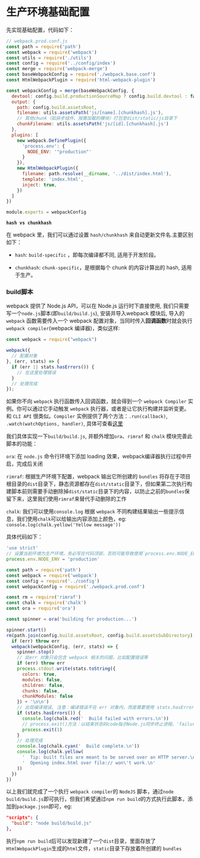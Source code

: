 生产环境基础配置
=====

先实现基础配置，代码如下：

``` js
// webpack.prod.conf.js
const path = require('path')
const webpack = require('webpack')
const utils = require('./utils')
const config = require('../config/index')
const merge = require('webpack-merge')
const baseWebpackConfig = require('./webpack.base.conf')
const HtmlWebpackPlugin = require('html-webpack-plugin')

const webpackConfig = merge(baseWebpackConfig, {
  devtool: config.build.productionSourceMap ? config.build.devtool : false,
  output: {
    path: config.build.assetsRoot,
    filename: utils.assetsPath('js/[name].[chunkhash].js'),
    // 其他chunk（如异步组件、按需加载的模块）打包至dist/static/js目录下
    chunkFilename: utils.assetsPath('js/[id].[chunkhash].js')
  },
  plugins: [
    new webpack.DefinePlugin({
      'process.env': {
        NODE_ENV: '"production"'
      }
    }),
    new HtmlWebpackPlugin({
      filename: path.resolve(__dirname, '../dist/index.html'),
      template: 'index.html',
      inject: true,
    })
  ]
})

module.exports = webpackConfig
```

**`hash vs chunkhash`**

在 webpack 里，我们可以通过设置 `hash/chunkhash` 来自动更新文件名.主要区别如下：

- `hash`: `build-specific` ，即每次编译都不同, 适用于开发阶段。

- `chunkhash`: `chunk-specific`，是根据每个 chunk 的内容计算出的 hash, 适用于生产。

### build脚本

webpack 提供了 Node.js API，可以在 Node.js 运行时下直接使用, 我们只需要写一个`node.js`脚本(即`build/build.js`), 安装并导入webpack 模块后, 导入的 `webpack` 函数需要传入一个 webpack 配置对象，当同时传入**回调函数**时就会执行 `webpack compiler`(webpack 编译器)，类似这样:

``` js
const webpack = require("webpack")

webpack({
  // 配置对象
}, (err, stats) => {
  if (err || stats.hasErrors()) {
    // 在这里处理错误
  }
  // 处理完成
});
```

如果你不向 `webpack` 执行函数传入回调函数，就会得到一个 `webpack Compiler` 实例。你可以通过它手动触发 `webpack` 执行器，或者是让它执行构建并监听变更。和 `CLI API` 很类似。`Compiler` 实例提供了两个方法：`.run(callback)`, `.watch(watchOptions, handler)`, 具体可查看[这里](https://doc.webpack-china.org/api/node/#webpack-)


我们具体实现一下`build/build.js`, 并额外增加`ora`、`rimraf` 和 `chalk` 模块完善此脚本的功能：

`ora`: 在 `node.js` 命令行环境下添加 loading 效果，webpack编译器执行过程中开启，完成后关闭

`rimraf`: 根据生产环境下配置，webpack 输出它所创建的 `bundles` 将存在于项目根目录的`dist`目录下，静态资源都存在`dist/static`目录下，但如果第二次执行构建脚本前则需要手动删除掉`dist/static`目录下的内容，以防止之前的`bundles`保留下来，这里我们使用`rimraf`来替代手动删除的工作

`chalk`: 我们可以使用`console.log` 根据 `webpack` 不同构建结果输出一些提示信息，我们使用`chalk`可以给输出内容添加上颜色，eg: `console.log(chalk.yellow('Yellow message'))`

具体代码如下：

``` js
'use strict'
// 设置当前环境为生产环境，务必写在代码顶部，否则可能导致使用`process.env.NODE_ENV`的 module 中对当前环境判断错误 或者 NODE_ENV 为 undefined
process.env.NODE_ENV = 'production'

const path = require('path')
const webpack = require('webpack')
const config = require('../config')
const webpackConfig = require('./webpack.prod.conf')

const rm = require('rimraf')
const chalk = require('chalk')
const ora = require('ora')

const spinner = ora('building for production...')

spinner.start()
rm(path.join(config.build.assetsRoot, config.build.assetsSubDirectory), err => {
  if (err) throw err
  webpack(webpackConfig, (err, stats) => {
    spinner.stop()
    // 此err 对象只会包含 webpack 相关的问题，比如配置错误等
    if (err) throw err
    process.stdout.write(stats.toString({
      colors: true,
      modules: false,
      children: false,
      chunks: false,
      chunkModules: false
    }) + '\n\n')
    // 出现编译错误, 注意：编译错误不在 err 对象内，而是需要使用 stats.hasErrors() 单独处理， err 对象只会包含 webpack 相关的问题，比如配置错误等
    if (stats.hasErrors()) {
      console.log(chalk.red('  Build failed with errors.\n'))
      // process.exit()方法：以结束状态码code指示Node.js同步终止进程。'failure'状态码: 1, 'success' 状态码 0
      process.exit(1)
    }
    // 处理完成
    console.log(chalk.cyan('  Build complete.\n'))
    console.log(chalk.yellow(
      '  Tip: built files are meant to be served over an HTTP server.\n' +
      '  Opening index.html over file:// won\'t work.\n'
    ))
  })
})
```

以上我们就完成了一个执行 `webpack compiler`的 `NodeJS` 脚本，通过`node build/build.js`即可执行，但我们希望通过`npm run build`的方式执行此脚本，添加到`package.json`即可，eg:

``` json
"scripts": {
  "build": "node build/build.js"
},
```

执行`npm run build`后可以发现新建了一个`dist`目录，里面存放了`HtmlWebpackPlugin`生成的`html`文件，`static`目录下存放着所创建的 `bundles`